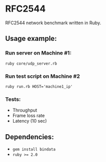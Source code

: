 RFC2544
=======

RFC2544 network benchmark written in Ruby.

## Usage example:

### Run server on Machine #1:
`ruby core/udp_server.rb`

### Run test script on Machine #2
`ruby run.rb HOST='machine1_ip'`

### Tests:
* Throughput
* Frame loss rate
* Latency (10 sec)

## Dependencies:
* `gem install bindata`
* `ruby >= 2.0`
